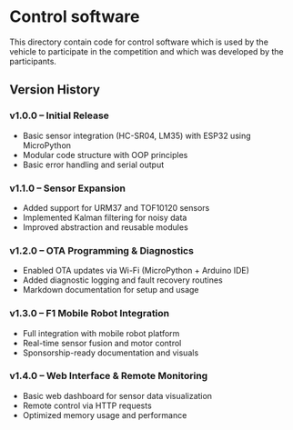Control software
====

This directory contain code for control software which is used by the vehicle to participate in the competition and which was developed by the participants.

## Version History

### v1.0.0 – Initial Release
- Basic sensor integration (HC-SR04, LM35) with ESP32 using MicroPython
- Modular code structure with OOP principles
- Basic error handling and serial output

### v1.1.0 – Sensor Expansion
- Added support for URM37 and TOF10120 sensors
- Implemented Kalman filtering for noisy data
- Improved abstraction and reusable modules

### v1.2.0 – OTA Programming & Diagnostics
- Enabled OTA updates via Wi-Fi (MicroPython + Arduino IDE)
- Added diagnostic logging and fault recovery routines
- Markdown documentation for setup and usage

### v1.3.0 – F1 Mobile Robot Integration
- Full integration with mobile robot platform
- Real-time sensor fusion and motor control
- Sponsorship-ready documentation and visuals

### v1.4.0 – Web Interface & Remote Monitoring
- Basic web dashboard for sensor data visualization
- Remote control via HTTP requests
- Optimized memory usage and performance
